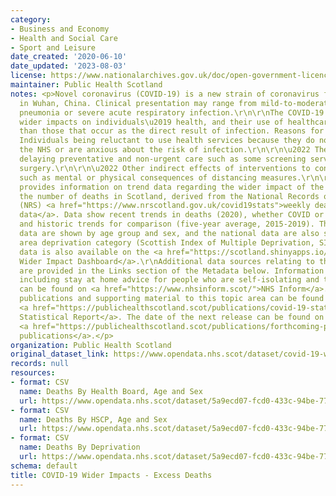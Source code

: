 ```yaml
---
category:
- Business and Economy
- Health and Social Care
- Sport and Leisure
date_created: '2020-06-10'
date_updated: '2023-08-03'
license: https://www.nationalarchives.gov.uk/doc/open-government-licence/version/3/
maintainer: Public Health Scotland
notes: <p>Novel coronavirus (COVID-19) is a new strain of coronavirus first identified
  in Wuhan, China. Clinical presentation may range from mild-to-moderate illness to
  pneumonia or severe acute respiratory infection.\r\n\r\nThe COVID-19 pandemic has
  wider impacts on individuals\u2019 health, and their use of healthcare services,
  than those that occur as the direct result of infection. Reasons for this may include:\r\n\r\n\u2022
  Individuals being reluctant to use health services because they do not want to burden
  the NHS or are anxious about the risk of infection.\r\n\r\n\u2022 The health service
  delaying preventative and non-urgent care such as some screening services and planned
  surgery.\r\n\r\n\u2022 Other indirect effects of interventions to control COVID-19,
  such as mental or physical consequences of distancing measures.\r\n\r\nThis dataset
  provides information on trend data regarding the wider impact of the pandemic on
  the number of deaths in Scotland, derived from the National Records of Scotland
  (NRS) <a href="https://www.nrscotland.gov.uk/covid19stats">weekly deaths registration
  data</a>. Data show recent trends in deaths (2020), whether COVID or non-COVID related,
  and historic trends for comparison (five-year average, 2015-2019). The recent trend
  data are shown by age group and sex, and the national data are also shown by broad
  area deprivation category (Scottish Index of Multiple Deprivation, SIMD).\r\n\r\nThis
  data is also available on the <a href="https://scotland.shinyapps.io/phs-covid-wider-impact/">COVID-19
  Wider Impact Dashboard</a>.\r\nAdditional data sources relating to this topic area
  are provided in the Links section of the Metadata below. Information on COVID-19,
  including stay at home advice for people who are self-isolating and their households,
  can be found on <a href="https://www.nhsinform.scot/">NHS Inform</a>.\r\n\r\nAll
  publications and supporting material to this topic area can be found in the weekly
  <a href="https://publichealthscotland.scot/publications/covid-19-statistical-report/">COVID-19
  Statistical Report</a>. The date of the next release can be found on our list of
  <a href="https://publichealthscotland.scot/publications/forthcoming-publications/">forthcoming
  publications</a>.</p>
organization: Public Health Scotland
original_dataset_link: https://www.opendata.nhs.scot/dataset/covid-19-wider-impacts-deaths
records: null
resources:
- format: CSV
  name: Deaths By Health Board, Age and Sex
  url: https://www.opendata.nhs.scot/dataset/5a9ecd07-fcd0-433c-94be-771eb4e0a691/resource/733aad2d-5420-4966-bc34-386a3475623f/download/deaths_hb_agesex_20230803.csv
- format: CSV
  name: Deaths By HSCP, Age and Sex
  url: https://www.opendata.nhs.scot/dataset/5a9ecd07-fcd0-433c-94be-771eb4e0a691/resource/3f8e59f9-6133-46db-b8e6-7efed86a8b7c/download/deaths_hscp_agesex_20230803.csv
- format: CSV
  name: Deaths By Deprivation
  url: https://www.opendata.nhs.scot/dataset/5a9ecd07-fcd0-433c-94be-771eb4e0a691/resource/98648584-4a34-4374-832c-d3f50b6edd80/download/deaths_hb_simd_20230803.csv
schema: default
title: COVID-19 Wider Impacts - Excess Deaths
---
```

